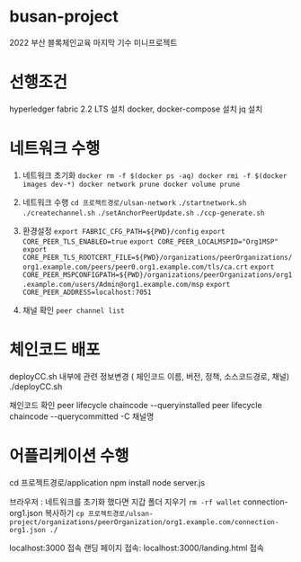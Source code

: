 # busan-project

2022 부산 블록체인교육 마지막 기수 미니프로젝트

# 선행조건

  hyperledger fabric 2.2 LTS 설치
  docker, docker-compose 설치
  jq 설치

# 네트워크 수행
  1. 네트워크 초기화 
    ```
    docker rm -f $(docker ps -aq)
    docker rmi -f $(docker images dev-*)
    docker network prune
    docker volume prune
    ```
  2. 네트워크 수행
    `cd 프로젝트경로/ulsan-network`
    `./startnetwork.sh`
    `./createchannel.sh`
    `./setAnchorPeerUpdate.sh`
    `./ccp-generate.sh`

  3. 환경설정
    `export FABRIC_CFG_PATH=${PWD}/config`
    `export CORE_PEER_TLS_ENABLED=true`
    `export CORE_PEER_LOCALMSPID="Org1MSP"`
    `export CORE_PEER_TLS_ROOTCERT_FILE=${PWD}/organizations/peerOrganizations/org1.example.com/peers/peer0.org1.example.com/tls/ca.crt`
    `export CORE_PEER_MSPCONFIGPATH=${PWD}/organizations/peerOrganizations/org1.example.com/users/Admin@org1.example.com/msp`
    `export CORE_PEER_ADDRESS=localhost:7051`

  4. 채널 확인
    `peer channel list`

# 체인코드 배포
  deployCC.sh 내부에 관련 정보변경 ( 체인코드 이름, 버전, 정책, 소스코드경로, 채널)
  ./deployCC.sh

채인코드 확인
  peer lifecycle chaincode --queryinstalled
  peer lifecycle chaincode --querycommitted -C 채널명

# 어플리케이션 수행
  cd 프로젝트경로/application
  npm install
  node server.js

  브라우저 : 
  네트워크를 초기화 했다면 
  지갑 폴더 지우기
    `rm -rf wallet`
    connection-org1.json 복사하기
    `cp 프로젝트경로/ulsan-project/organizations/peerOrganization/org1.example.com/connection-org1.json ./`

  localhost:3000 접속
  랜딩 페이지 접속: localhost:3000/landing.html 접속
